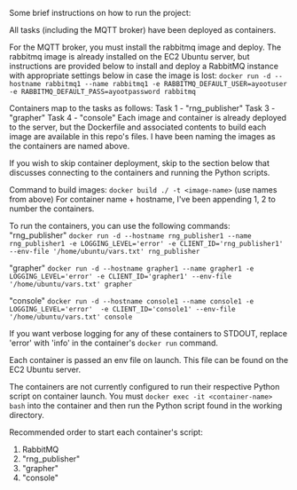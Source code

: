 Some brief instructions on how to run the project:

All tasks (including the MQTT broker) have been deployed as containers.

For the MQTT broker, you must install the rabbitmq image and deploy. The rabbitmq image is already installed on the EC2 Ubuntu server, 
but instructions are provided below to install and deploy a RabbitMQ instance with appropriate settings below in case the image is lost:
`docker run -d --hostname rabbitmq1 --name rabbitmq1 -e RABBITMQ_DEFAULT_USER=ayootuser -e RABBITMQ_DEFAULT_PASS=ayootpassword rabbitmq`

Containers map to the tasks as follows:
Task 1 - "rng_publisher"
Task 3 - "grapher"
Task 4 - "console"
Each image and container is already deployed to the server, but the Dockerfile and associated contents to build each image are available in this repo's files.
I have been naming the images as the containers are named above. 

If you wish to skip container deployment, skip to the section below that discusses connecting to the containers and running the Python scripts.

Command to build images:
`docker build ./ -t <image-name>` (use names from above)
For container name + hostname, I've been appending <name>1, <name>2 to number the containers.

To run the containers, you can use the following commands:
"rng_publisher"
`docker run -d --hostname rng_publisher1 --name rng_publisher1 -e LOGGING_LEVEL='error' -e CLIENT_ID='rng_publisher1' --env-file '/home/ubuntu/vars.txt' rng_publisher`

"grapher"
`docker run -d --hostname grapher1 --name grapher1 -e LOGGING_LEVEL='error' -e CLIENT_ID='grapher1' --env-file '/home/ubuntu/vars.txt' grapher`

"console"
`docker run -d --hostname console1 --name console1 -e LOGGING_LEVEL='error'  -e CLIENT_ID='console1' --env-file '/home/ubuntu/vars.txt' console`

If you want verbose logging for any of these containers to STDOUT, replace 'error' with 'info' in the container's `docker run` command.

Each container is passed an env file on launch. This file can be found on the EC2 Ubuntu server.

The containers are not currently configured to run their respective Python script on container launch. You must `docker exec -it <container-name> bash` into 
the container and then run the Python script found in the working directory.

Recommended order to start each container's script:
1. RabbitMQ
2. "rng_publisher"
3. "grapher"
4. "console"
